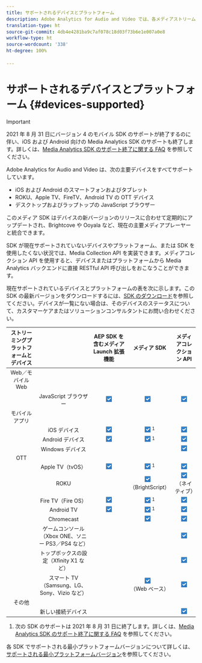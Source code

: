 ```yaml
---
title: サポートされるデバイスとプラットフォーム
description: Adobe Analytics for Audio and Video では、各メディアストリームがすべてのデバイスをまたいで収集され、報告されるようにします。
translation-type: ht
source-git-commit: 4db4e4281ba9c7af078c18d03f73b6e1e007a0e8
workflow-type: ht
source-wordcount: '338'
ht-degree: 100%

---
```



# サポートされるデバイスとプラットフォーム {#devices-supported}

>[!IMPORTANT]
>
>2021 年 8 月 31 日にバージョン 4 のモバイル SDK のサポートが終了するのに伴い、iOS および Android 向けの Media Analytics SDK のサポートも終了します。詳しくは、[Media Analytics SDK のサポート終了に関する FAQ](/help/sdk-implement/end-of-support-faqs.md) を参照してください。

Adobe Analytics for Audio and Video は、次の主要デバイスをすべてサポートしています。

* iOS および Android のスマートフォンおよびタブレット
* ROKU、Apple TV、FireTV、Android TV の OTT デバイス
* デスクトップおよびラップトップの JavaScript ブラウザー

このメディア SDK はデバイスの新バージョンのリリースに合わせて定期的にアップデートされ、Brightcove や Ooyala など、現在の主要メディアプレーヤーと統合できます。

SDK が現在サポートされていないデバイスやプラットフォーム、または SDK を使用したくない状況では、Media Collection API を実装できます。メディアコレクション API を使用すると、デバイスまたはプラットフォームから Media Analytics バックエンドに直接 RESTful API 呼び出しをおこなうことができます。

現在サポートされているデバイスとプラットフォームの表を次に示します。この SDK の最新バージョンをダウンロードするには、[SDK のダウンロード](https://docs.adobe.com/content/help/ja-JP/media-analytics/using/sdk-implement/download-sdks.html)を参照してください。デバイスが一覧にない場合は、そのデバイスのステータスについて、カスタマーケアまたはソリューションコンサルタントにお問い合わせください。

| ストリーミングプラットフォームとデバイス |  | AEP SDK を含むメディア Launch 拡張機能 | メディア SDK | メディアコレクション API |
|:---------------------------:|:-----------------------------------------------:|:----------------------------:|:-------------------:|:--------------------:|
| Web／モバイル Web |  |  |  |  |
|  | JavaScript ブラウザー | ![](/help/assets/icon-blue-check.png) | ![](/help/assets/icon-blue-check.png)    | ![](/help/assets/icon-blue-check.png) |
| モバイルアプリ |  |  |  |  |
|  | iOS デバイス | ![](/help/assets/icon-blue-check.png) | ![](/help/assets/icon-blue-check.png) <sup>1</sup> | ![](/help/assets/icon-blue-check.png) |
|  | Android デバイス | ![](/help/assets/icon-blue-check.png) | ![](/help/assets/icon-blue-check.png) <sup>1</sup> | ![](/help/assets/icon-blue-check.png) |
|  | Windows デバイス |  |  | ![](/help/assets/icon-blue-check.png) |
| OTT |  |  |  |  |
|  | Apple TV（tvOS） | ![](/help/assets/icon-blue-check.png) | ![](/help/assets/icon-blue-check.png) <sup>1</sup> | ![](/help/assets/icon-blue-check.png) |
|  | ROKU |  | ![](/help/assets/icon-blue-check.png)   <br>（BrightScript） | ![](/help/assets/icon-blue-check.png)<br>（ネイティブ） |
|  | Fire TV（Fire OS） | ![](/help/assets/icon-blue-check.png) | ![](/help/assets/icon-blue-check.png) <sup>1</sup> | ![](/help/assets/icon-blue-check.png) |
|  | Android TV | ![](/help/assets/icon-blue-check.png) | ![](/help/assets/icon-blue-check.png) <sup>1</sup> | ![](/help/assets/icon-blue-check.png) |
|  | Chromecast |  | ![](/help/assets/icon-blue-check.png)    | ![](/help/assets/icon-blue-check.png) |
|  | ゲームコンソール（Xbox ONE、ソニー PS3／PS4 など） |  |  | ![](/help/assets/icon-blue-check.png) |
|  | トップボックスの設定（Xfinity X1 など） |  |  | ![](/help/assets/icon-blue-check.png) |
|  | スマート TV（Samsung、LG、Sony、Vizio など） |  | ![](/help/assets/icon-blue-check.png)   <br>（Web ベース） | ![](/help/assets/icon-blue-check.png) |
| その他 |  |  |  |  |
|  | 新しい接続デバイス |  |  | ![](/help/assets/icon-blue-check.png) |

1. 次の SDK のサポートは 2021 年 8 月 31 日に終了します。詳しくは、[Media Analytics SDK のサポート終了に関する FAQ](/help/sdk-implement/end-of-support-faqs.md) を参照してください。

各 SDK でサポートされる最小プラットフォームバージョンについて詳しくは、[サポートされる最小プラットフォームバージョン](https://docs.adobe.com/content/help/ja-JP/media-analytics/using/sdk-implement/setup/setup-overview.html)を参照してください。
